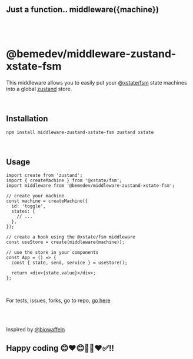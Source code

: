 ## Just a function.. middleware({machine})

<br/>
<br/>

# @bemedev/middleware-zustand-xstate-fsm

This middleware allows you to easily put your
[@xstate/fsm](https://www.npmjs.com/package/@xstate/fsm) state machines
into a global [zustand](https://www.npmjs.com/package/zustand) store.

<br/>

## Installation

```sh
npm install middleware-zustand-xstate-fsm zustand xstate
```

<br/>

## Usage

```tsx
import create from 'zustand';
import { createMachine } from '@xstate/fsm';
import middleware from '@bemedev/middleware-zustand-xstate-fsm';

// create your machine
const machine = createMachine({
  id: 'toggle',
  states: {
    // ...
  },
});

// create a hook using the @xstate/fsm middleware
const useStore = create(middleware(machine));

// use the store in your components
const App = () => {
  const { state, send, service } = useStore();

  return <div>{state.value}</div>;
};
```

<br/>

For tests, issues, forks, go to repo,
[go here](https://github.com/chlbri/middleware-zustand-xstate-fsm.git)

<br/>
<br/>

Inspired by
[@biowaffeln](https://www.npmjs.com/package/zustand-middleware-xstate)

## Happy coding 😊❤️😊👨‍💻❤️✅!!

